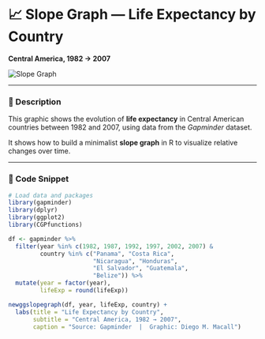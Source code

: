 # 📈 Slope Graph — Life Expectancy by Country

**Central America, 1982 → 2007**

![Slope Graph](slope_graph.png)

---

### 🧮 Description
This graphic shows the evolution of **life expectancy** in Central American countries between 1982 and 2007, using data from the *Gapminder* dataset.

It shows how to build a minimalist **slope graph** in R to visualize relative changes over time.

---

### 🧰 Code Snippet
```r
# Load data and packages
library(gapminder)
library(dplyr)
library(ggplot2)
library(CGPfunctions)

df <- gapminder %>%
  filter(year %in% c(1982, 1987, 1992, 1997, 2002, 2007) &
         country %in% c("Panama", "Costa Rica",
                        "Nicaragua", "Honduras",
                        "El Salvador", "Guatemala",
                        "Belize")) %>%
  mutate(year = factor(year),
         lifeExp = round(lifeExp))

newggslopegraph(df, year, lifeExp, country) +
  labs(title = "Life Expectancy by Country",
       subtitle = "Central America, 1982 → 2007",
       caption = "Source: Gapminder  |  Graphic: Diego M. Macall")
